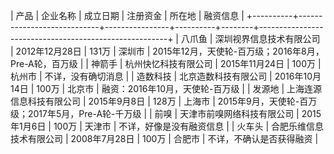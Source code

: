 |   产品   |          企业名称          |    成立日期    | 注册资金 | 所在地 |                       融资信息                        |
+----------+----------------------------+----------------+----------+--------+-------------------------------------------------------+
| 八爪鱼   | 深圳视界信息技术有限公司   | 2012年12月28日 | 131万    | 深圳市 | 2015年12月，天使轮-百万级；2016年8月，Pre-A轮，百万级 |
| 神箭手   | 杭州快忆科技有限公司       | 2015年11月24日 | 100万    | 杭州市 | 不详，没有确切消息                                    |
| 造数科技 | 北京造数科技有限公司       | 2016年10月14日 | 100万    | 北京市 | 融资：2016年10月，天使轮-百万级                       |
| 发源地   | 上海连源信息科技有限公司   | 2015年9月8日   | 128万    | 上海市 | 2015年9月，天使轮-百万级；2017年5月，Pre-A轮-千万级   |
| 前嗅     | 天津市前嗅网络科技有限公司 | 2015年1月6日   | 100万    | 天津市 | 不详，好像是没有融资信息                              |
| 火车头   | 合肥乐维信息技术有限公司   | 2008年7月28日  | 100万    | 合肥市 | 不详，不确认是否获得融资                              |
